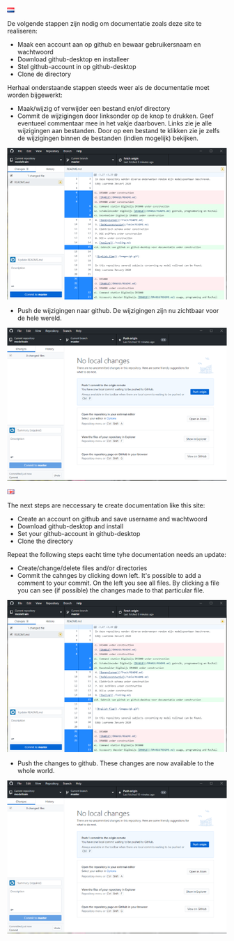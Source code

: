![Nederlandse vlag](../images/nl.gif)

De volgende stappen zijn nodig om documentatie zoals deze site te realiseren:

* Maak een account aan op github en bewaar gebruikersnaam en wachtwoord
* Download github-desktop en installeer
* Stel github-account in op github-desktop
* Clone de directory

Herhaal onderstaande stappen steeds weer als de documentatie moet worden bijgewerkt:

* Maak/wijzig of verwijder een bestand en/of directory
* Commit de wijzigingen door linksonder op de knop te drukken. Geef eventueel commentaar mee in het vakje daarboven. Links zie je alle wijzigingen aan bestanden. Door op een bestand te klikken zie je zelfs de wijzigingen binnen de bestanden (indien mogelijk) bekijken.

![Commit](./images/githubdesktop_commit.PNG)

* Push de wijzigingen naar github. De wijzigingen zijn nu zichtbaar voor de hele wereld.

![Push](./images/githubdesktop_push.PNG)

![English flag](../images/gb.gif)

The next steps are neccessary te create documentation like this site:

* Create an account on github and save username and wachtwoord
* Download github-desktop and install
* Set your github-account in github-desktop
* Clone the directory

Repeat the following steps eacht time tyhe documentation needs an update:

* Create/change/delete files and/or directories
* Commit the cahnges by clicking down left. It's possible to add a comment to your commit. On the left you see all files. By clicking a file you can see (if possible) the changes made to that particular file.

![Commit](./images/githubdesktop_commit.PNG)

* Push the changes to github. These changes are now available to the whole world.

![Push](./images/githubdesktop_push.PNG)
